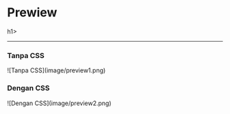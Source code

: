 <h1>Prewiew</h1>h1>
<hr>

<h3>Tanpa CSS</h3>
![Tanpa CSS](image/preview1.png)
<h3>Dengan CSS</h3>
![Dengan CSS](image/preview2.png)
